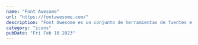 ```yaml
---
name: "Font Awesome"
url: "https://fontawesome.com/"
description: "Font Awesome es un conjunto de herramientas de fuentes e íconos basado en CSS y Less. Es la biblioteca de íconos y el conjunto de herramientas de Internet, utilizado por millones de diseñadores, desarrolladores y creadores de contenido."
category: "icons"
pubDate: "Fri Feb 10 2023"
---
```

